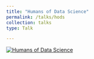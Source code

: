 ```yaml
---
title: "Humans of Data Science"
permalink: /talks/hods
collection: talks
type: Talk

---
```


[![Humans of Data Science](https://i.ytimg.com/vi/irdpwyfJqPU/maxresdefault.jpg)](https://www.youtube.com/watch?v=irdpwyfJqPU")
